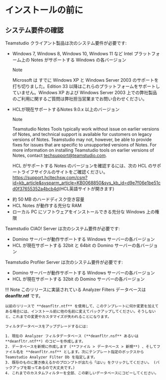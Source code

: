 # インストールの前に

## システム要件の確認
Teamstudio クライアント製品は次のシステム要件が必要です:

* Windows 7, Windows 8, Windows 10, Windows 11 など Intel プラットフォーム上の Notes がサポートする Windows の各バージョン
  <div class="admonition note">
    <p class="admonition-title">Note</p>
    <p>Microsoft は すでに Windows XP と Windows Server 2003 のサポートを打ち切りました。Edition 33 以降はこれらのプラットフォームをサポートしていません。Windows XP および Windows Server 2003 上での弊社製品のご利用に関するご質問は弊社担当営業までお問い合わせください。</p>
  </div>
* HCLが現在サポートするNotes 9.0.x 以上のバージョン
  <div class="admonition note">
    <p class="admonition-title">Note</p>
    <p>Teamstudio Notes Tools typically work without issue on earlier versions of Notes, and technical support is available for customers on legacy versions of Notes. Teamstudio may not, however, be able to provide fixes for issues that are specific to unsupported versions of Notes. For more information on installing Teamstudio tools on earlier versions of Notes, contact <a href="mailto:techsupport@teamstudio.com">techsupport@teamstudio.com</a>.</p>
    <p>HCL がサポートする Notes のバージョンを確認するには、次の HCL のサポートライフサイクルのサイトをご確認ください。<a href="https://support.hcltechsw.com/csm?id=kb_article&sysparm_article=KB0068850&sys_kb_id=d9e7f06e1be51cd0f37655352a4bcb4d">https://support.hcltechsw.com/csm?id=kb_article&sysparm_article=KB0068850&sys_kb_id=d9e7f06e1be51cd0f37655352a4bcb4d</a>(HCL英語サイトが開きます)</p>
  </div>
* 約 50 MB のハードディスク空き容量
* HCL Notes が動作する充分な RAM
* ローカル PC にソフトウェアをインストールできる充分な Windows 上の権限

Teamstudio CIAO! Server は次のシステム要件が必要です:

* Domino サーバーが動作サポートする Windows サーバーの各バージョン
* HCL が現在サポートする 32bit と 64bit の Domino サーバーの各バージョン

Teamstudio Profiler Server は次のシステム要件が必要です:

* Domino サーバーが動作サポートする Windows サーバーの各バージョン
* HCL が現在サポートする 32bit の Domino サーバーの各バージョン


!!! Note
    このリリースに実装されている Analyzer Filters データベースは **deanfltr.ntf** です。
    
    以前のリリースで **deanfltr.ntf** を使用して、このテンプレートに何か変更を加えてある場合には、インストール前に他の名前に変えてバックアップしてください。そうしないと、これまでの変更やカスタマイズが失われることになります。
    
    フィルタデータベースをアップグレードするには:
    
    1. 現在の Analyzer フィルタデータベース (**deanfltr.nsf** あるいは **deanfltr.ntf**) のコピーを作成します。
    2. データベースを新規に作成します (**ファイル > データベース > 新規**) 、そしてファイル名を **deanfltr.nsf** とします。次にテンプレート指定のボックスから  Teamstudio Analyzer Filter Db を指定します。
    3. 既存のものに置き換えるかのプロンプトが出たら「はい」をクリックしてください。 (バックアップを取ってあるので大丈夫です。)
    4. これまでのカスタムフィルターを全部、この新しいデータベースにコピーしてください。